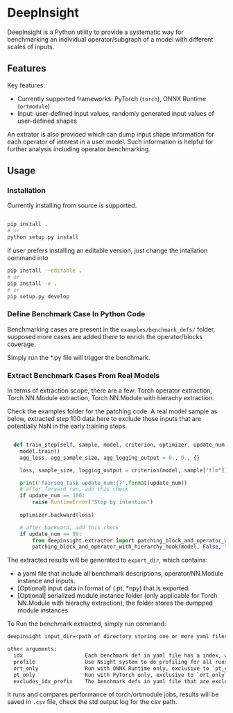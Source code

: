 # DeepInsight

DeepInsight is a Python utility to provide a systematic way for benchmarking an individual operator/subgraph of a model with different scales of inputs.

## Features

Key features:

- Currently supported frameworks: PyTorch (`torch`), ONNX Runtime (`ortmodule`)
- Input: user-defined input values, randomly generated input values of user-defined shapes

An extrator is also provided which can dump input shape information for each operator of interest in a user model. Such information is helpful for further analysis including operator benchmarking.

## Usage

### Installation

Currently installing from source is supported.
```sh

pip install .
# or
python setup.py install
```

If user prefers installing an editable version, just change the intallation command into

```sh
pip install --editable .
# or
pip install -e .
# or
pip setup.py develop
```


### Define Benchmark Case In Python Code

Benchmarking cases are present in the `examples/benchmark_defs/` folder, supposed more cases are added there to enrich the operator/blocks coverage.

Simply run the *.py file will trigger the benchmark.

### Extract Benchmark Cases From Real Models

In terms of extraction scope, there are a few: Torch operator extraction, Torch NN.Module extraction, Torch NN.Module with hierachy extraction.

Check the examples folder for the patching code. A real model sample as below, extracted step 100 data here to exclude those inputs that are potentially NaN in the early training steps.

```python

  def train_step(self, sample, model, criterion, optimizer, update_num, ignore_grad=False):
    model.train()
    agg_loss, agg_sample_size, agg_logging_output = 0., 0., {}

    loss, sample_size, logging_output = criterion(model, sample["tlm"])

    print('fairseq_task update_num:{}'.format(update_num))
    # after forward run, add this check
    if update_num == 100:
        raise RuntimeError("Stop by intention")
  
    optimizer.backward(loss)

    # after backward, add this check
    if update_num == 99:
        from deepinsight.extractor import patching_block_and_operator_with_hierarchy_hook
        patching_block_and_operator_with_hierarchy_hook(model, False, "/tmp/sample_block_and_operator_hierarchy")

```

The extracted results will be generated to `export_dir`, which contains:
- a yaml file that include all benchmark descriptions, operator/NN.Module instance and inputs.
- [Optional] input data in format of (.pt, *npy) that is exported.
- [Optional] serialized module instance folder (only applicable for Torch NN.Module with hierachy extraction), the folder stores the dumpped module instances.

To Run the benchmark extracted, simply run command:

```sh
deepinsight input_dir=<path of directory storing one or more yaml files> output_dir=<target directory> name=<a string used to store outputs for this run>

other arguments:
  idx                    Each benchmark def in yaml file has a index, we can use this option to specify which benchmark to run.
  profile                Use Nsight system to do profiling for all runs. Profling result are put in folder `output_dir/name`.
  ort_only               Run with ONNX Runtime only, exclusive to `pt_only`.
  pt_only                Run with PyTorch only, exclusive to `ort_only`.
  excludes_idx_prefix    The benchmark defs in yaml file that are excluded.
```

It runs and compares performance of torch/ortmodule jobs, results will be saved in `.csv` file, check the std output log for the csv path.
